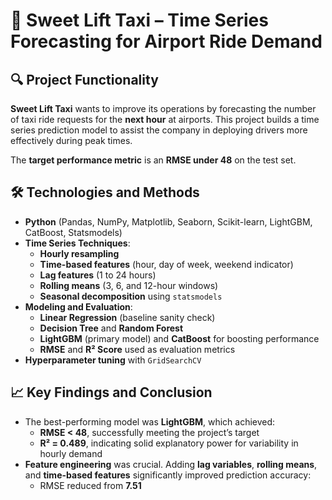 # 🚕 Sweet Lift Taxi – Time Series Forecasting for Airport Ride Demand

## 🔍 Project Functionality  
**Sweet Lift Taxi** wants to improve its operations by forecasting the number of taxi ride requests for the **next hour** at airports. This project builds a time series prediction model to assist the company in deploying drivers more effectively during peak times.

The **target performance metric** is an **RMSE under 48** on the test set.

## 🛠️ Technologies and Methods  
- **Python** (Pandas, NumPy, Matplotlib, Seaborn, Scikit-learn, LightGBM, CatBoost, Statsmodels)  
- **Time Series Techniques**:
  - **Hourly resampling**
  - **Time-based features** (hour, day of week, weekend indicator)
  - **Lag features** (1 to 24 hours)
  - **Rolling means** (3, 6, and 12-hour windows)
  - **Seasonal decomposition** using `statsmodels`
- **Modeling and Evaluation**:
  - **Linear Regression** (baseline sanity check)
  - **Decision Tree** and **Random Forest**
  - **LightGBM** (primary model) and **CatBoost** for boosting performance
  - **RMSE** and **R² Score** used as evaluation metrics  
- **Hyperparameter tuning** with `GridSearchCV`

## 📈 Key Findings and Conclusion  
- The best-performing model was **LightGBM**, which achieved:
  - **RMSE < 48**, successfully meeting the project’s target
  - **R² = 0.489**, indicating solid explanatory power for variability in hourly demand  
- **Feature engineering** was crucial. Adding **lag variables**, **rolling means**, and **time-based features** significantly improved prediction accuracy:
  - RMSE reduced from **7.51**
